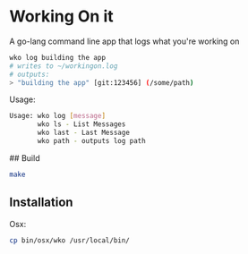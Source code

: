 # Working On it

A go-lang command line app that logs what you're working on

```sh
wko log building the app
# writes to ~/workingon.log
# outputs:
> "building the app" [git:123456] (/some/path)
```

Usage:

```sh
Usage: wko log [message]
       wko ls - List Messages
       wko last - Last Message
       wko path - outputs log path
```


## Build

```sh
make
```


## Installation

Osx:

```sh
cp bin/osx/wko /usr/local/bin/
```


